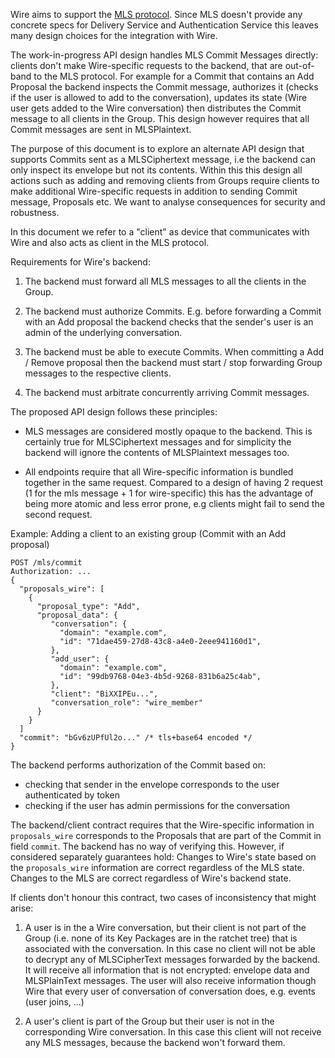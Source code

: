 Wire aims to support the [MLS
protocol](https://messaginglayersecurity.rocks/mls-protocol/draft-ietf-mls-protocol.html).
Since MLS doesn't provide any concrete specs for Delivery Service and
Authentication Service this leaves many design choices for the integration with
Wire.

The work-in-progress API design handles MLS Commit Messages directly: clients
don't make Wire-specific requests to the backend, that are out-of-band to the
MLS protocol. For example for a Commit that contains an Add Proposal the backend
inspects the Commit message, authorizes it (checks if the user is allowed to add
to the conversation), updates its state (Wire user gets added to the Wire
conversation) then distributes the Commit message to all clients in the Group.
This design however requires that all Commit messages are sent in MLSPlaintext.

The purpose of this document is to explore an alternate API design that supports
Commits sent as a MLSCiphertext message, i.e the backend can only inspect its
envelope but not its contents. Within this this design all actions such as
adding and removing clients from Groups require clients to make additional
Wire-specific requests in addition to sending Commit message, Proposals etc. We
want to analyse consequences for security and robustness.

In this document we refer to a "client" as device that communicates with Wire
and also acts as client in the MLS protocol.


Requirements for Wire's backend:

1. The backend must forward all MLS messages to all the clients in the Group.

2. The backend must authorize Commits. E.g. before forwarding a Commit with an
   Add proposal the backend checks that the sender's user is an admin of the
   underlying conversation.
   
3. The backend must be able to execute Commits. When committing a Add / Remove
   proposal then the backend must start / stop forwarding Group messages to
   the respective clients.
    
4. The backend must arbitrate concurrently arriving Commit messages.


The proposed API design follows these principles:

- MLS messages are considered mostly opaque to the backend. This is certainly
  true for MLSCiphertext messages and for simplicity the backend will ignore the
  contents of MLSPlaintext messages too.

- All endpoints require that all Wire-specific information is bundled together
  in the same request. Compared to a design of having 2 request (1 for the mls
  message + 1 for wire-specific) this has the advantage of being more atomic and
  less error prone, e.g clients might fail to send the second request.

Example: Adding a client to an existing group (Commit with an Add proposal)

```
POST /mls/commit
Authorization: ...
{
  "proposals_wire": [
    {
      "proposal_type": "Add",
      "proposal_data": {
         "conversation": {
           "domain": "example.com",
           "id": "71dae459-27d8-43c8-a4e0-2eee941160d1",
         },
         "add_user": {
           "domain": "example.com",
           "id": "99db9768-04e3-4b5d-9268-831b6a25c4ab",
         },
         "client": "BiXXIPEu...",
         "conversation_role": "wire_member"
      }
    }
  ]
  "commit": "bGv6zUPfUl2o..." /* tls+base64 encoded */
}
```

The backend performs authorization of the Commit based on:
- checking that sender in the envelope corresponds to the user authenticated by token
- checking if the user has admin permissions for the conversation

The backend/client contract requires that the Wire-specific information in
`proposals_wire` corresponds to the Proposals that are part of the Commit in
field `commit`. The backend has no way of verifying this. However, if considered
separately guarantees hold: Changes to Wire's state based on the
`proposals_wire` information are correct regardless of the MLS state. Changes to
the MLS are correct regardless of Wire's backend state.

If clients don't honour this contract, two cases of inconsistency that might arise:

1. A user is in the a Wire conversation, but their client is not part of the
   Group (i.e. none of its Key Packages are in the ratchet tree) that is
   associated with the conversation. In this case no client will not be able to
   decrypt any of MLSCipherText messages forwarded by the backend. It will
   receive all information that is not encrypted: envelope data and MLSPlainText
   messages. The user will also receive information though Wire that every user
   of conversation of conversation does, e.g. events (user joins, ...)
   
2. A user's client is part of the Group but their user is not in the
   corresponding Wire conversation. In this case this client will not receive
   any MLS messages, because the backend won't forward them.


<!-- To meet the requirements the backend maintains a mapping from MLS entities to -->
<!-- Wire entities: -->

<!-- | MLS           | Wire                      | -->
<!-- |---------------|---------------------------| -->
<!-- | Group         | qualified Conversation    | -->
<!-- | KeyPackageRef | qualified User + clientId | -->
